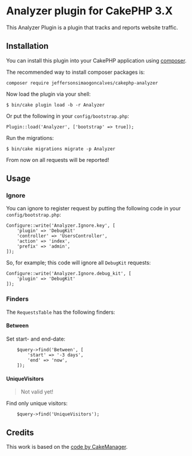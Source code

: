 # Analyzer plugin for CakePHP 3.X

This Analyzer Plugin is a plugin that tracks and reports website traffic.

## Installation

You can install this plugin into your CakePHP application using [composer](http://getcomposer.org).

The recommended way to install composer packages is:

```
composer require jeffersonsimaogoncalves/cakephp-analyzer
```

Now load the plugin via your shell:
```
$ bin/cake plugin load -b -r Analyzer

```
Or put the following in your `config/bootstrap.php`:
```
Plugin::load('Analyzer', ['bootstrap' => true]);

```

Run the migrations:
```
$ bin/cake migrations migrate -p Analyzer
```

From now on all requests will be reported!

## Usage

### Ignore
You can ignore to register request by putting the following code in your `config/bootstrap.php`:
```
Configure::write('Analyzer.Ignore.key', [
    'plugin' => 'DebugKit'
    'controller' => 'UsersController',
    'action' => 'index',
    'prefix' => 'admin',
]);
```
So, for example; this code will ignore all `DebugKit` requests:
```
Configure::write('Analyzer.Ignore.debug_kit', [
    'plugin' => 'DebugKit'
]);
```

### Finders
The `RequestsTable` has the following finders:

#### Between
Set start- and end-date:
```
    $query->find('Between', [
        'start' => '-3 days',
        'end' => 'now',
    ]);
```

#### UniqueVisitors
> Not valid yet!

Find only unique visitors:
```
    $query->find('UniqueVisitors');
```

## Credits

This work is based on the [code by CakeManager](https://github.com/cakemanager/cakephp-analyzer).
